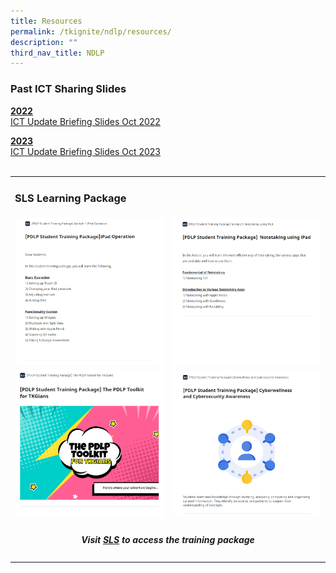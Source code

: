 ```yaml
---
title: Resources
permalink: /tkignite/ndlp/resources/
description: ""
third_nav_title: NDLP
---
```

<h3>Past ICT Sharing Slides</h3>

<b><u>2022</u></b><br>
<a href="https://drive.google.com/file/d/1WdMX6rBqn3FsmIpSeLgDBH1rBbY1wHQm/view?usp=drive_link">ICT Update Briefing Slides Oct 2022 </a>

<b><u>2023</u></b><br>
<a href="https://drive.google.com/file/d/1rs_TWw1A7icI54Gf-GIJYiAcZEmbpNIc/view?usp=sharing">ICT Update Briefing Slides Oct 2023 </a>
<br>
<br>
<table>
	<tbody>
		<tr>
			<td colspan="2"><h3> SLS Learning Package</h3>
			</td>
		</tr>
		<tr>
			<td><img src="/images/PDLP/About_ipad/Resources/ipad_op_r.png"></td>
			<td><img src="/images/PDLP/About_ipad/Resources/ipad_notetaking_r.png">
			</td>
		</tr>
		<tr>
			<td><img src="/images/PDLP/About_ipad/Resources/ipad_toolkit.png">
			</td>
			<td><img src="/images/PDLP/About_ipad/Resources/ipad_cyberwellness.png">
			</td>
		</tr>
		<tr>
			<td colspan="2"><h5><center>Visit <a href="https://vle.learning.moe.edu.sg/login">SLS</a> to access the training package</center></h5>
			</td>
		</tr>
	</tbody>
</table>